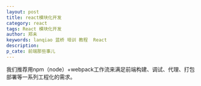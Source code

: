 ```yaml
---
layout: post
title: react模块化开发
category: react
tags: React 模块化开发
author: 郑未
keywords: lanqiao 蓝桥 培训 教程  React
description:
p_cate: 前端那些事儿
---
```


我们推荐用npm（node）+webpack工作流来满足前端构建、调试、代理、打包部署等一系列工程化的需求。

